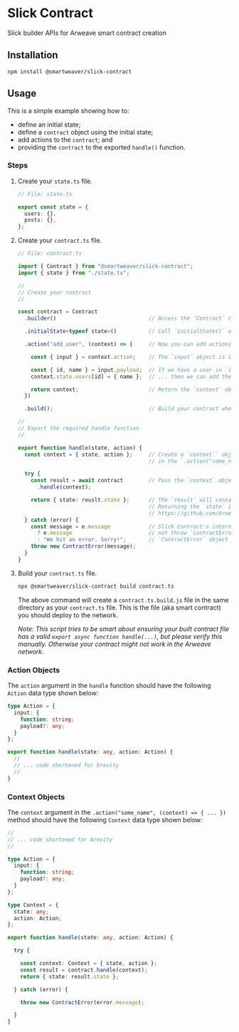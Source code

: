 # Slick Contract

Slick builder APIs for Arweave smart contract creation

## Installation

```text
npm install @smartweaver/slick-contract
```

## Usage

This is a simple example showing how to:

- define an initial state;
- define a `contract` object using the initial state;
- add actions to the `contract`; and
- providing the `contract` to the exported `handle()` function.

### Steps

1. Create your `state.ts` file.

    ```ts
    // File: state.ts

    export const state = {
      users: {},
      posts: {},
    };
    ```

1. Create your `contract.ts` file.

    ```ts
    // File: contract.ts

    import { Contract } from "@smartweaver/slick-contract";
    import { state } from "./state.ts";

    //
    // Create your contract
    //

    const contract = Contract
      .builder()                             // Access the `Contract` class' builder

      .initialState<typeof state>()          // Call `initialState()` and (optionally) pass your state's typing

      .action("add_user", (context) => {     // Now you can add actions to modify the state

        const { input } = context.action;    // The `input` object is in the `context.action` field

        const { id, name } = input.payload;  // If we have a user in `input.payload` ...
        context.state.users[id] = { name };  // ... then we can add the user to the state

        return context;                      // Return the `context` object to "end" the action
      })

      .build();                              // Build your contract when you are done (this returns a `.handle()` method)

    //
    // Export the required handle function
    //

    export function handle(state, action) {
      const context = { state, action };     // Create a `context`` object. This becomes the `context` param
                                             // in the `.action("some_name", (context) => { ... })` methods.

      try {
        const result = await contract        // Pass the `context` object to your contract to get a `result`
          .handle(context);

        return { state: reuslt.state };      // The `result` will contain the `state` object that you return.
                                             // Returning the `state` is required. See the following:
                                             // https://github.com/ArweaveTeam/SmartWeave/blob/master/CONTRACT-GUIDE.md#contract-format-and-interface
      } catch (error) {
        const message = e.message            // Slick Contract's internals only throw `Error` objects. They
          ? e.message                        // not throw `ContractError` objects. You have to throw the
          : "We hit an error. Sorry!";       // `ContractError` object yourself like how it is shown here.
        throw new ContractError(message);
      }
    }
    ```

1. Build your `contract.ts` file.

    ```bash
    npx @smartweaver/slick-contract build contract.ts
    ```

    The above command will create a `contract.ts.build.js` file in the same directory as your `contract.ts` file. This is the file (aka smart contract) you should deploy to the network.

    _Note: This script tries to be smart about ensuring your built contract file has a valid `export async function handle(...)`, but please verify this manually. Otherwise your contract might not work in the Arweave network._

### Action Objects

The `action` argument in the `handle` function should have the following `Action` data type shown below:

```ts
type Action = {
  input: {
    function: string;
    payload?: any;
  }
};

export function handle(state: any, action: Action) {
  //
  // ... code shortened for brevity
  //
}
```

### Context Objects

The `context` argument in the `.action("some_name", (context) => { ... })` method should have the following `Context` data type shown below:

```ts
//
// ... code shortened for brevity
//

type Action = {
  input: {
    function: string;
    payload?: any;
  }
};

type Context = {
  state: any;
  action: Action;
};

export function handle(state: any, action: Action) {

  try {

    const context: Context = { state, action };
    const result = contract.handle(context);
    return { state: result.state };

  } catch (error) {

    throw new ContractError(error.message);

  }
}
```
